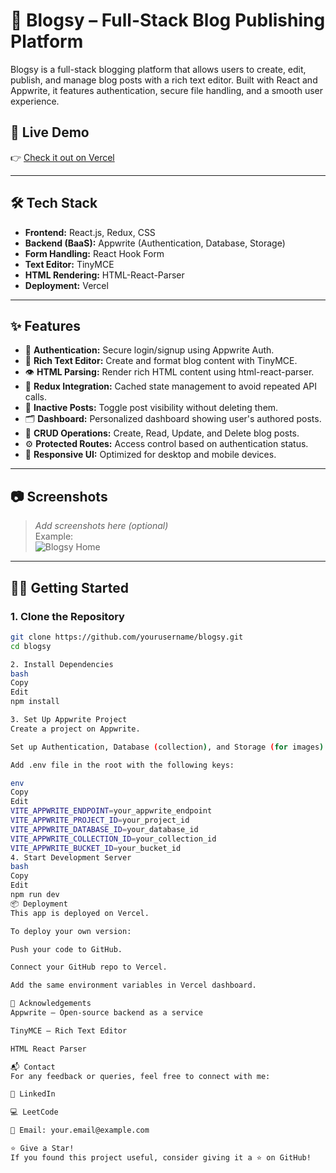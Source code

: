 # 📝 Blogsy – Full-Stack Blog Publishing Platform

Blogsy is a full-stack blogging platform that allows users to create, edit, publish, and manage blog posts with a rich text editor. Built with React and Appwrite, it features authentication, secure file handling, and a smooth user experience.

## 🚀 Live Demo

👉 [Check it out on Vercel](https://your-vercel-deployment-link.com)

---

## 🛠️ Tech Stack

- **Frontend:** React.js, Redux, CSS  
- **Backend (BaaS):** Appwrite (Authentication, Database, Storage)  
- **Form Handling:** React Hook Form  
- **Text Editor:** TinyMCE  
- **HTML Rendering:** HTML-React-Parser  
- **Deployment:** Vercel  

---

## ✨ Features

- 🔐 **Authentication:** Secure login/signup using Appwrite Auth.  
- 📝 **Rich Text Editor:** Create and format blog content with TinyMCE.  
- 👁️ **HTML Parsing:** Render rich HTML content using html-react-parser.  
- 🧠 **Redux Integration:** Cached state management to avoid repeated API calls.  
- 📌 **Inactive Posts:** Toggle post visibility without deleting them.  
- 🗂️ **Dashboard:** Personalized dashboard showing user's authored posts.  
- 🔄 **CRUD Operations:** Create, Read, Update, and Delete blog posts.  
- ⚙️ **Protected Routes:** Access control based on authentication status.  
- 📱 **Responsive UI:** Optimized for desktop and mobile devices.

---

## 📷 Screenshots

> _Add screenshots here (optional)_  
> Example:  
> ![Blogsy Home](screenshots/home.png)

---

## 🧑‍💻 Getting Started

### 1. Clone the Repository

```bash
git clone https://github.com/yourusername/blogsy.git
cd blogsy

2. Install Dependencies
bash
Copy
Edit
npm install

3. Set Up Appwrite Project
Create a project on Appwrite.

Set up Authentication, Database (collection), and Storage (for images).

Add .env file in the root with the following keys:

env
Copy
Edit
VITE_APPWRITE_ENDPOINT=your_appwrite_endpoint
VITE_APPWRITE_PROJECT_ID=your_project_id
VITE_APPWRITE_DATABASE_ID=your_database_id
VITE_APPWRITE_COLLECTION_ID=your_collection_id
VITE_APPWRITE_BUCKET_ID=your_bucket_id
4. Start Development Server
bash
Copy
Edit
npm run dev
📦 Deployment
This app is deployed on Vercel.

To deploy your own version:

Push your code to GitHub.

Connect your GitHub repo to Vercel.

Add the same environment variables in Vercel dashboard.

🙌 Acknowledgements
Appwrite – Open-source backend as a service

TinyMCE – Rich Text Editor

HTML React Parser

📬 Contact
For any feedback or queries, feel free to connect with me:

💼 LinkedIn

💻 LeetCode

📧 Email: your.email@example.com

⭐️ Give a Star!
If you found this project useful, consider giving it a ⭐️ on GitHub!

